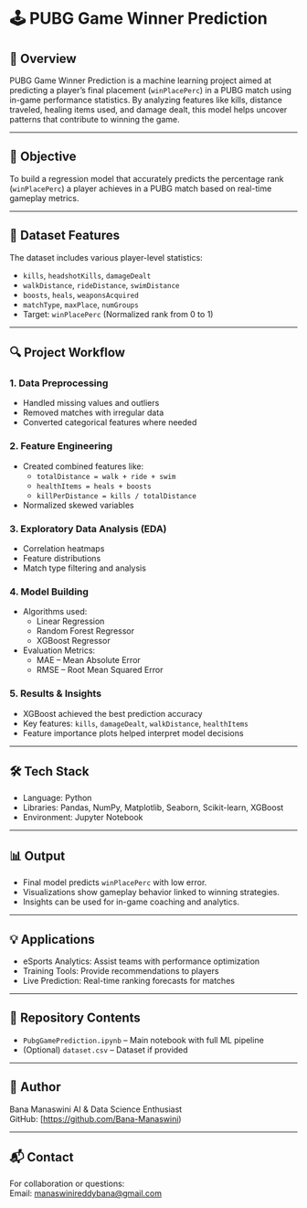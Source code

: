 # 🕹️ PUBG Game Winner Prediction

## 📘 Overview

PUBG Game Winner Prediction is a machine learning project aimed at predicting a player’s final placement (`winPlacePerc`) in a PUBG match using in-game performance statistics. By analyzing features like kills, distance traveled, healing items used, and damage dealt, this model helps uncover patterns that contribute to winning the game.

---

## 🎯 Objective

To build a regression model that accurately predicts the percentage rank (`winPlacePerc`) a player achieves in a PUBG match based on real-time gameplay metrics.

---

## 📂 Dataset Features

The dataset includes various player-level statistics:
- `kills`, `headshotKills`, `damageDealt`
- `walkDistance`, `rideDistance`, `swimDistance`
- `boosts`, `heals`, `weaponsAcquired`
- `matchType`, `maxPlace`, `numGroups`
- Target: `winPlacePerc` (Normalized rank from 0 to 1)

---

## 🔍 Project Workflow

### 1. Data Preprocessing
- Handled missing values and outliers
- Removed matches with irregular data
- Converted categorical features where needed

### 2. Feature Engineering
- Created combined features like:
  - `totalDistance = walk + ride + swim`
  - `healthItems = heals + boosts`
  - `killPerDistance = kills / totalDistance`
- Normalized skewed variables

### 3. Exploratory Data Analysis (EDA)
- Correlation heatmaps
- Feature distributions
- Match type filtering and analysis

### 4. Model Building
- Algorithms used:
  - Linear Regression
  - Random Forest Regressor
  - XGBoost Regressor
- Evaluation Metrics:
  - MAE – Mean Absolute Error
  - RMSE – Root Mean Squared Error

### 5. Results & Insights
- XGBoost achieved the best prediction accuracy
- Key features: `kills`, `damageDealt`, `walkDistance`, `healthItems`
- Feature importance plots helped interpret model decisions

---

## 🛠️ Tech Stack

- Language: Python  
- Libraries: Pandas, NumPy, Matplotlib, Seaborn, Scikit-learn, XGBoost  
- Environment: Jupyter Notebook  

---

## 📊 Output

- Final model predicts `winPlacePerc` with low error.
- Visualizations show gameplay behavior linked to winning strategies.
- Insights can be used for in-game coaching and analytics.

---

## 💡 Applications

- eSports Analytics: Assist teams with performance optimization  
- Training Tools: Provide recommendations to players  
- Live Prediction: Real-time ranking forecasts for matches

---

## 📁 Repository Contents

- `PubgGamePrediction.ipynb` – Main notebook with full ML pipeline  
- (Optional) `dataset.csv` – Dataset if provided

---

## 👤 Author

Bana Manaswini
AI & Data Science Enthusiast  
GitHub: [https://github.com/Bana-Manaswini)

---

## 📬 Contact

For collaboration or questions:  
Email: manaswinireddybana@gmail.com


